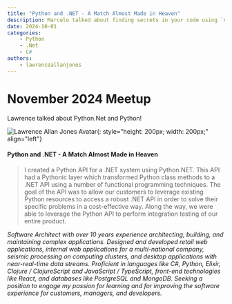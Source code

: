 ```yaml
---
title: "Python and .NET - A Match Almost Made in Heaven"
description: Marcelo talked about finding secrets in your code using `n0s1`!
date: 2024-10-01
categories:
    - Python
    - .Net
    - C#
authors:
    - lawrenceallanjones
---
```


# November 2024 Meetup

Lawrence talked about Python.Net and Python!

<!-- more -->
![Lawrence Allan Jones Avatar](https://media.licdn.com/dms/image/v2/D5635AQE_S3m5QszpRg/profile-framedphoto-shrink_800_800/profile-framedphoto-shrink_800_800/0/1706982333055?e=1729879200&v=beta&t=GjG7bPCmN-8c_E8xs5gcpulSnCaKVbW4ktgkDP9aCyk){: style="height: 200px; width: 200px;" align="left"}

#### Python and .NET - A Match Almost Made in Heaven

> I created a Python API for a .NET system using Python.NET. This API had a Pythonic layer which transformed Python class methods to a .NET API using a number of functional programming techniques. The goal of the API was to allow our customers to leverage existing Python resources to access a robust .NET API in order to solve their specific problems in a cost-effective way. Along the way, we were able to leverage the Python API to perform integration testing of our entire product.

*Software Architect with over 10 years experience architecting, building, and maintaining complex applications. Designed and developed retail web applications, internal web applications for a multi-national company, seismic processing on computing clusters, and desktop applications with near-real-time data streams. Proficient in languages like C#, Python, Elixir, Clojure / ClojureScript and JavaScript / TypeScript, front-end technologies like React, and databases like PostgreSQL and MongoDB. Seeking a position to engage my passion for learning and for improving the software experience for customers, managers, and developers.*
